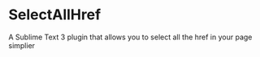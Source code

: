 # SelectAllHref
A Sublime Text 3 plugin that allows you to select all the href in your page simplier
